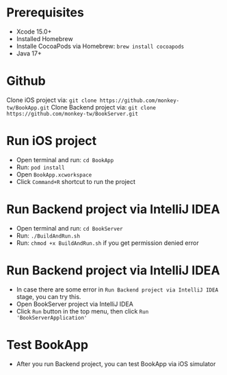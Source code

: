 # Prerequisites
- Xcode 15.0+
- Installed Homebrew
- Installe CocoaPods via Homebrew: `brew install cocoapods`
- Java 17+

# Github
Clone iOS project via: `git clone https://github.com/monkey-tw/BookApp.git`
Clone Backend project via: `git clone https://github.com/monkey-tw/BookServer.git`

# Run iOS project
- Open terminal and run: `cd BookApp`
- Run: `pod install`
- Open `BookApp.xcworkspace`
- Click `Command+R` shortcut to run the project

# Run Backend project via IntelliJ IDEA
- Open terminal and run: `cd BookServer`
- Run: `./BuildAndRun.sh`
- Run: `chmod +x BuildAndRun.sh` if you get permission denied error

# Run Backend project via IntelliJ IDEA
- In case there are some error in `Run Backend project via IntelliJ IDEA` stage, you can try this.
- Open BookServer project via IntelliJ IDEA
- Click `Run` button in the top menu, then click `Run 'BookServerApplication'`

# Test BookApp
- After you run Backend project, you can test BookApp via iOS simulator
